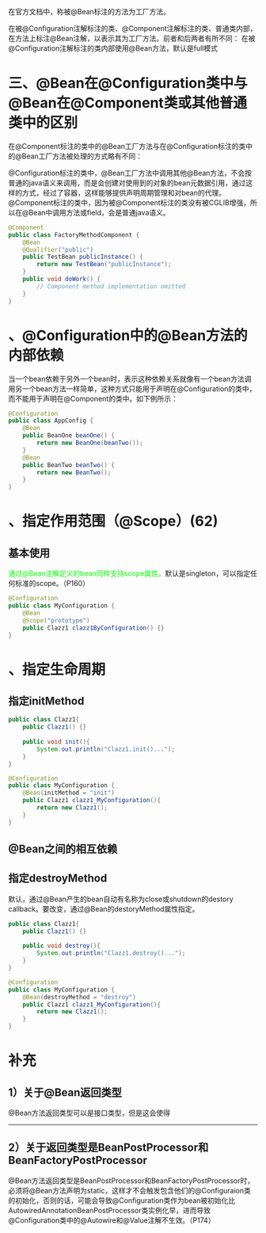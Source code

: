 在官方文档中，称被@Bean标注的方法为工厂方法。

在被@Configuration注解标注的类、@Component注解标注的类、普通类内部，在方法上标注@Bean注解，以表示其为工厂方法。前者和后两者有所不同：
在被@Configuration注解标注的类内部使用@Bean方法，默认是full模式

# 三、@Bean在@Configuration类中与@Bean在@Component类或其他普通类中的区别

在@Component标注的类中的@Bean工厂方法与在@Configuration标注的类中的@Bean工厂方法被处理的方式略有不同：

@Configuration标注的类中，@Bean工厂方法中调用其他@Bean方法，不会按普通的java语义来调用，而是会创建对使用到的对象的bean元数据引用，通过这样的方式，经过了容器，这样能够提供声明周期管理和对bean的代理。
@Component标注的类中，因为被@Component标注的类没有被CGLIB增强，所以在@Bean中调用方法或field，会是普通java语义。

```java
@Component 
public class FactoryMethodComponent {   
	@Bean   
	@Qualifier("public")   
	public TestBean publicInstance() {   
		return new TestBean("publicInstance");  
	}   
	public void doWork() {   
		// Component method implementation omitted 
	}
}
```

# 、@Configuration中的@Bean方法的内部依赖

当一个bean依赖于另外一个bean时，表示这种依赖关系就像有一个bean方法调用另一个bean方法一样简单，这种方式只能用于声明在@Configuration的类中，而不能用于声明在@Component的类中。如下例所示：
```java
@Configuration 
public class AppConfig {   
	@Bean   
	public BeanOne beanOne() {
		return new BeanOne(beanTwo());
	}
	@Bean   
	public BeanTwo beanTwo() {
		return new BeanTwo();
	}
}
```

# 、指定作用范围（@Scope）(62)



## 基本使用

<font color=00FF00>通过@Bean注解定义的bean同样支持scope属性。</font>默认是singleton，可以指定任何标准的scope。（P160）
```java
@Configuration 
public class MyConfiguration {
	@Bean   
	@Scope("prototype")   
	public Clazz1 clazz1ByConfiguration() {}
}
```





# 、指定生命周期
## 指定initMethod

```java
public class Clazz1{  
    public Clazz1() {}  
  
    public void init(){  
        System.out.println("Clazz1.init()...");  
    }  
}
```
```java
@Configuration  
public class MyConfiguration {  
    @Bean(initMethod = "init") 
    public Clazz1 clazz1_MyConfiguration(){  
        return new Clazz1();  
    }
}    
```

## @Bean之间的相互依赖



## 指定destroyMethod

默认，通过@Bean产生的bean自动有名称为close或shutdown的destory callback。要改变，通过@Bean的destoryMethod属性指定。
```java
public class Clazz1{  
    public Clazz1() {}  
  
    public void destroy(){  
        System.out.println("Clazz1.destroy()...");  
    }  
}
```
```java
@Configuration  
public class MyConfiguration {  
    @Bean(destroyMethod = "destroy")  
    public Clazz1 clazz1_MyConfiguration(){  
        return new Clazz1();  
    }
}    
```




# 补充

## 1）关于@Bean返回类型

@Bean方法返回类型可以是接口类型，但是这会使得
-- --
## 2）关于返回类型是BeanPostProcessor和BeanFactoryPostProcessor

@Bean方法返回类型是BeanPostProcessor和BeanFactoryPostProcessor时，必须将@Bean方法声明为static，这样才不会触发包含他们的@Configuraion类的初始化，否则的话，可能会导致@Configuration类作为bean被初始化比AutowiredAnnotationBeanPostProcessor类实例化早，进而导致@Configuration类中的@Autowire和@Value注解不生效。（P174）

